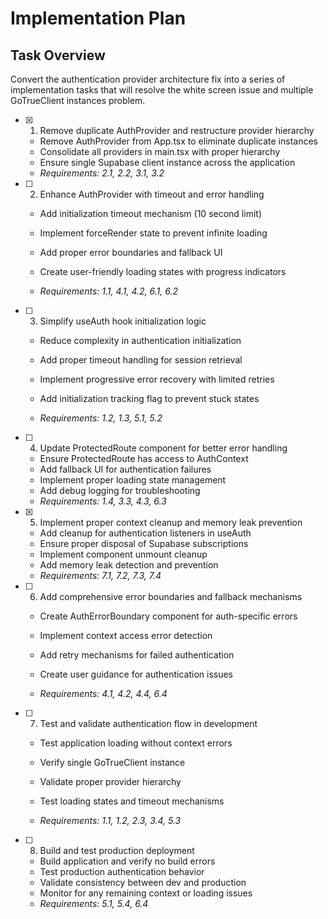 # Implementation Plan

## Task Overview
Convert the authentication provider architecture fix into a series of implementation tasks that will resolve the white screen issue and multiple GoTrueClient instances problem.

- [x] 1. Remove duplicate AuthProvider and restructure provider hierarchy


  - Remove AuthProvider from App.tsx to eliminate duplicate instances
  - Consolidate all providers in main.tsx with proper hierarchy
  - Ensure single Supabase client instance across the application
  - _Requirements: 2.1, 2.2, 3.1, 3.2_



- [ ] 2. Enhance AuthProvider with timeout and error handling
  - Add initialization timeout mechanism (10 second limit)
  - Implement forceRender state to prevent infinite loading
  - Add proper error boundaries and fallback UI


  - Create user-friendly loading states with progress indicators
  - _Requirements: 1.1, 4.1, 4.2, 6.1, 6.2_

- [ ] 3. Simplify useAuth hook initialization logic
  - Reduce complexity in authentication initialization


  - Add proper timeout handling for session retrieval
  - Implement progressive error recovery with limited retries
  - Add initialization tracking flag to prevent stuck states
  - _Requirements: 1.2, 1.3, 5.1, 5.2_



- [ ] 4. Update ProtectedRoute component for better error handling
  - Ensure ProtectedRoute has access to AuthContext
  - Add fallback UI for authentication failures
  - Implement proper loading state management
  - Add debug logging for troubleshooting
  - _Requirements: 1.4, 3.3, 4.3, 6.3_

- [x] 5. Implement proper context cleanup and memory leak prevention

  - Add cleanup for authentication listeners in useAuth
  - Ensure proper disposal of Supabase subscriptions
  - Implement component unmount cleanup
  - Add memory leak detection and prevention
  - _Requirements: 7.1, 7.2, 7.3, 7.4_



- [ ] 6. Add comprehensive error boundaries and fallback mechanisms
  - Create AuthErrorBoundary component for auth-specific errors
  - Implement context access error detection
  - Add retry mechanisms for failed authentication
  - Create user guidance for authentication issues


  - _Requirements: 4.1, 4.2, 4.4, 6.4_

- [ ] 7. Test and validate authentication flow in development
  - Test application loading without context errors
  - Verify single GoTrueClient instance


  - Validate proper provider hierarchy
  - Test loading states and timeout mechanisms
  - _Requirements: 1.1, 1.2, 2.3, 3.4, 5.3_

- [ ] 8. Build and test production deployment
  - Build application and verify no build errors
  - Test production authentication behavior
  - Validate consistency between dev and production
  - Monitor for any remaining context or loading issues
  - _Requirements: 5.1, 5.4, 6.4_
